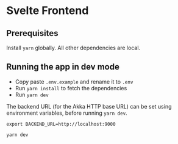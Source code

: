 # Svelte Frontend

## Prerequisites

Install `yarn` globally. All other dependencies are local.

## Running the app in dev mode

- Copy paste `.env.example` and rename it to `.env`
- Run `yarn install` to fetch the dependencies
- Run `yarn dev`

The backend URL (for the Akka HTTP base URL) can be set using environment variables, before running `yarn dev`.

```
export BACKEND_URL=http://localhost:9000

yarn dev
```
